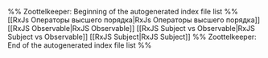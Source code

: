 %% Zoottelkeeper: Beginning of the autogenerated index file list  %%
 [[RxJs Операторы высшего порядка|RxJs Операторы высшего порядка]]
 [[RxJS Observable|RxJS Observable]]
 [[RxJS Subject vs Observable|RxJS Subject vs Observable]]
 [[RxJS Subject|RxJS Subject]]
%% Zoottelkeeper: End of the autogenerated index file list  %%
